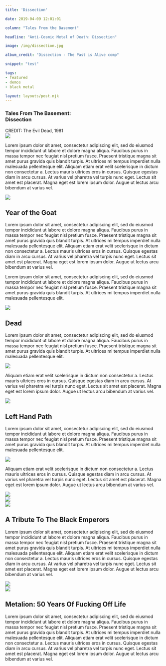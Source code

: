 ```yaml
---
title: 'Dissection'

date: 2019-04-09 12:01:01

column: "Tales From the Basement"

headline: "Anti-Cosmic Metal of Death: Dissection"

image: /img/dissection.jpg

album_credit: "Dissection - The Past is Alive comp"

snippet: "test"

tags: 
- featured
- demos
- black metal

layout: layouts/post.njk
---
```



<article>
	<!-- markdown space -->
	<!-- HERO/TITLE -->
	<section class="article_hero container" style="background-image: url('/img/articles/morbid/evil-dead-1.jpg');">
		<!-- markdown space -->
		<div class="copy">
			<h1 class="title">
				<span class="column_name">Tales From The Basement:</span>
				<br>
				<span class="main">Dissection</span>
			</h1>
		</div>
		<!-- markdown space -->
		<!-- markdown space -->
		<span class="image_credit">
			CREDIT: The Evil Dead, 1981
		</span>
	</section>
	<!-- markdown space -->
	<!-- INTRO -->
	<div class="article_spacer">
		<img src="/img/barbed-wire-border-trans-large.png">
	</div>
	<!-- markdown space -->
	<section class="article_section full container small">
		<div class="copy">
			<p>
				Lorem ipsum dolor sit amet, consectetur adipiscing elit, sed do eiusmod tempor incididunt ut labore et dolore magna aliqua. Faucibus purus in massa tempor nec feugiat nisl pretium fusce. Praesent tristique magna sit amet purus gravida quis blandit turpis. At ultrices mi tempus imperdiet nulla malesuada pellentesque elit. Aliquam etiam erat velit scelerisque in dictum non consectetur a. Lectus mauris ultrices eros in cursus. Quisque egestas diam in arcu cursus. At varius vel pharetra vel turpis nunc eget. Lectus sit amet est placerat. Magna eget est lorem ipsum dolor. Augue ut lectus arcu bibendum at varius vel.
			</p>
		</div>
	</section>
	<!-- markdown space -->
	<div class="article_spacer">
		<img src="/img/barbed-wire-border-trans-large.png">
	</div>
	<!-- markdown space -->
	<!-- INTRO -->
	<section class="article_section container" mobile-flex="column">
		<!-- markdown space -->
		<div class="copy">
			<div class="inner">
				<!-- markdown space -->
				<h2 class="article_header">
					<span>Year of the Goat</span>
				</h2>
				<!-- markdown space -->
				<p class="">
					Lorem ipsum dolor sit amet, consectetur adipiscing elit, sed do eiusmod tempor incididunt ut labore et dolore magna aliqua. Faucibus purus in massa tempor nec feugiat nisl pretium fusce. Praesent tristique magna sit amet purus gravida quis blandit turpis. At ultrices mi tempus imperdiet nulla malesuada pellentesque elit. Aliquam etiam erat velit scelerisque in dictum non consectetur a. Lectus mauris ultrices eros in cursus. Quisque egestas diam in arcu cursus. At varius vel pharetra vel turpis nunc eget. Lectus sit amet est placerat. Magna eget est lorem ipsum dolor. Augue ut lectus arcu bibendum at varius vel.
				</p>
				<!-- markdown space -->
				<p class="">
					Lorem ipsum dolor sit amet, consectetur adipiscing elit, sed do eiusmod tempor incididunt ut labore et dolore magna aliqua. Faucibus purus in massa tempor nec feugiat nisl pretium fusce. Praesent tristique magna sit amet purus gravida quis blandit turpis. At ultrices mi tempus imperdiet nulla malesuada pellentesque elit. 
				</p>
				<!-- markdown space -->
			</div>
		</div>
		<!-- markdown space -->
		<div class="image">
			<img src="/img/articles/morbid/morbid.jpg">
		</div>
		<!-- markdown space -->
	</section>
	<!-- markdown space -->
	<!-- markdown space -->
	<!-- markdown space -->
	<section class="article_section row_reverse container" mobile-flex="column">
		<!-- markdown space -->
		<div class="copy">
			<div class="inner">
				<!-- markdown space -->
				<h2 class="article_header">
					<span>Dead</span>
				</h2>
				<!-- markdown space -->
				<p class="cut_out">
					Lorem ipsum dolor sit amet, consectetur adipiscing elit, sed do eiusmod tempor incididunt ut labore et dolore magna aliqua. Faucibus purus in massa tempor nec feugiat nisl pretium fusce. Praesent tristique magna sit amet purus gravida quis blandit turpis. At ultrices mi tempus imperdiet nulla malesuada pellentesque elit. 
				</p>
				<!-- markdown space -->
				<div class="article_spacer small">
					<img src="/img/border-theban-2.png">
				</div>
				<!-- markdown space -->
				<p class="cut_out">
					Aliquam etiam erat velit scelerisque in dictum non consectetur a. Lectus mauris ultrices eros in cursus. Quisque egestas diam in arcu cursus. At varius vel pharetra vel turpis nunc eget. Lectus sit amet est placerat. Magna eget est lorem ipsum dolor. Augue ut lectus arcu bibendum at varius vel.
				</p>
				<!-- markdown space -->
			</div>
		</div>
		<!-- markdown space -->
		<div class="image">
			<img src="/img/articles/morbid/dead-1.jpg">
		</div>
		<!-- markdown space -->
	</section>
	<!-- markdown space -->
	<!-- markdown space -->
	<!-- markdown space -->
	<section class="article_section container" mobile-flex="column">
		<!-- markdown space -->
		<div class="copy">
			<div class="inner">
				<!-- markdown space -->
				<h2 class="article_header">
					<span>Left Hand Path</span>
				</h2>
				<!-- markdown space -->
				<p class="cut_out">
					Lorem ipsum dolor sit amet, consectetur adipiscing elit, sed do eiusmod tempor incididunt ut labore et dolore magna aliqua. Faucibus purus in massa tempor nec feugiat nisl pretium fusce. Praesent tristique magna sit amet purus gravida quis blandit turpis. At ultrices mi tempus imperdiet nulla malesuada pellentesque elit. 
				</p>
				<!-- markdown space -->
				<div class="article_spacer small">
					<img src="/img/border-theban-3.png">
				</div>
				<!-- markdown space -->
				<p class="cut_out">
					Aliquam etiam erat velit scelerisque in dictum non consectetur a. Lectus mauris ultrices eros in cursus. Quisque egestas diam in arcu cursus. At varius vel pharetra vel turpis nunc eget. Lectus sit amet est placerat. Magna eget est lorem ipsum dolor. Augue ut lectus arcu bibendum at varius vel.
				</p>
				<!-- markdown space -->
			</div>
		</div>
		<!-- markdown space -->
		<div class="image">
			<img src="/img/articles/morbid/entombed-1.jpg">
		</div>
		<!-- markdown space -->
	</section>
	<!-- markdown space -->
	<div class="article_spacer small">
		<img src="/img/barbed-wire-border-trans-large.png">
	</div>
	<!-- markdown space -->
	<!-- markdown space -->
	<section class="article_section full container small">
		<div class="image">
			<img src="/img/articles/morbid/black-emperors.jpg">
		</div>
	</section>
	<!-- markdown space -->
	<!-- markdown space -->
	<section class="article_section full container small">
		<div class="copy">
			<h2 class="article_header">
				<span>A Tribute To The Black Emperors</span>
			</h2>
			<p>
				Lorem ipsum dolor sit amet, consectetur adipiscing elit, sed do eiusmod tempor incididunt ut labore et dolore magna aliqua. Faucibus purus in massa tempor nec feugiat nisl pretium fusce. Praesent tristique magna sit amet purus gravida quis blandit turpis. At ultrices mi tempus imperdiet nulla malesuada pellentesque elit. Aliquam etiam erat velit scelerisque in dictum non consectetur a. Lectus mauris ultrices eros in cursus. Quisque egestas diam in arcu cursus. At varius vel pharetra vel turpis nunc eget. Lectus sit amet est placerat. Magna eget est lorem ipsum dolor. Augue ut lectus arcu bibendum at varius vel.
			</p>
		</div>
	</section>
	<!-- markdown space -->
	<!-- markdown space -->
		<div class="article_spacer small">
			<img src="/img/barbed-wire-border-trans-large.png">
		</div>
		<!-- markdown space -->
		<!-- markdown space -->
		<section class="article_section full container small">
			<div class="image">
				<img src="/img/articles/morbid/morbit.jpg">
			</div>
		</section>
		<!-- markdown space -->
		<!-- markdown space -->
		<section class="article_section full container small">
			<!-- markdown space -->
			<div class="copy">
				<h2 class="article_header">
					<span>Metalion: 50 Years Of Fucking Off Life</span>
				</h2>
				<p>
					Lorem ipsum dolor sit amet, consectetur adipiscing elit, sed do eiusmod tempor incididunt ut labore et dolore magna aliqua. Faucibus purus in massa tempor nec feugiat nisl pretium fusce. Praesent tristique magna sit amet purus gravida quis blandit turpis. At ultrices mi tempus imperdiet nulla malesuada pellentesque elit. Aliquam etiam erat velit scelerisque in dictum non consectetur a. Lectus mauris ultrices eros in cursus. Quisque egestas diam in arcu cursus. At varius vel pharetra vel turpis nunc eget. Lectus sit amet est placerat. Magna eget est lorem ipsum dolor. Augue ut lectus arcu bibendum at varius vel.
				</p>
			</div>
		</section>
		<!-- markdown space -->
</article>
